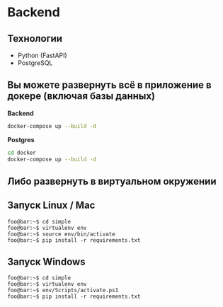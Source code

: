 # Backend

## Технологии

* Python (FastAPI)
* PostgreSQL

## Вы можете развернуть всё в приложение в докере (включая базы данных)

__Backend__
```bash
docker-compose up --build -d
```

__Postgres__
```bash
cd docker
docker-compose up --build -d
```

## Либо развернуть в виртуальном окружении

## Запуск Linux / Mac

```console
foo@bar:~$ cd simple
foo@bar:~$ virtualenv env
foo@bar:~$ source env/bin/activate
foo@bar:~$ pip install -r requirements.txt
```

## Запуск Windows

```console
foo@bar:~$ cd simple
foo@bar:~$ virtualenv env
foo@bar:~$ env/Scripts/activate.ps1
foo@bar:~$ pip install -r requirements.txt
```
